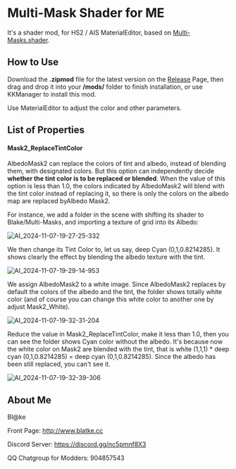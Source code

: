 # Multi-Mask Shader for ME
It's a shader mod, for HS2 / AIS MaterialEditor, based on [Multi-Masks.shader](https://github.com/Blatke/Multi-Masks.shader).

## How to Use
Download the **.zipmod** file for the latest version on the [Release](https://github.com/Blatke/Multi-Mask-Shader-for-ME/releases) Page, then drag and drop it into your **/mods/** folder to finish installation, or use KKManager to install this mod.

Use MaterialEditor to adjust the color and other parameters. 

## List of Properties
#### Mask2_ReplaceTintColor
AlbedoMask2 can replace the colors of tint and albedo, instead of blending them, with designated colors. But this option can independently decide **whether the tint color is to be replaced or blended**. When the value of this option is less than 1.0, the colors indicated by AlbedoMask2 will blend with the tint color instead of replacing it, so there is only the colors on the albedo map are replaced byAlbedo Mask2.

For instance, we add a folder in the scene with shifting its shader to Blake/Multi-Masks, and importing a texture of grid into its Albedo:

![AI_2024-11-07-19-27-25-332](https://github.com/user-attachments/assets/eabf7d57-266e-4607-b51f-640dd2837b5c)

We then change its Tint Color to, let us say, deep Cyan (0,1,0.8214285). It shows clearly the effect by blending the albedo texture with the tint.

![AI_2024-11-07-19-29-14-953](https://github.com/user-attachments/assets/da870277-b8cb-419d-86fd-3dfed1f180e9)

We assign AlbedoMask2 to a white image. Since AlbedoMask2 replaces by default the colors of the albedo and the tint, the folder shows totally white color (and of course you can change this white color to another one by adjust Mask2_White).

![AI_2024-11-07-19-32-31-204](https://github.com/user-attachments/assets/01629ed1-9102-4a98-adb8-025bb7c2dc6c)

Reduce the value in Mask2_ReplaceTintColor, make it less than 1.0, then you can see the folder shows Cyan color without the albedo. It's because now the white color on Mask2 are blended with the tint, that is white (1,1,1) * deep cyan (0,1,0.8214285) = deep cyan (0,1,0.8214285). Since the albedo has been still replaced, you can't see it. 

![AI_2024-11-07-19-32-39-306](https://github.com/user-attachments/assets/4bf61a83-79a1-4715-8fb3-8a50e5e09290)

## About Me
Bl@ke

Front Page: http://www.blatke.cc

Discord Server: https://discord.gg/nc5pmnf8X3

QQ Chatgroup for Modders: 904857543
